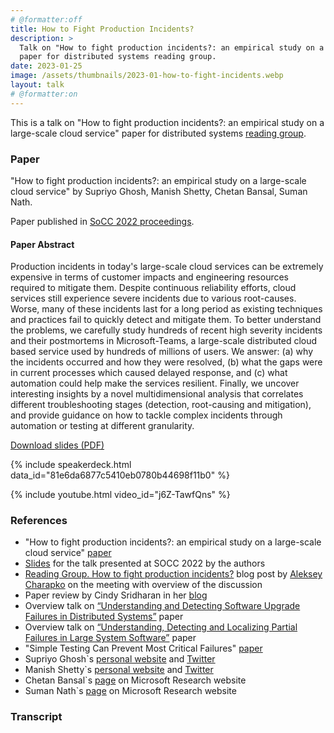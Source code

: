 ```yaml
---
# @formatter:off
title: How to Fight Production Incidents?
description: >
  Talk on "How to fight production incidents?: an empirical study on a large-scale cloud service
  paper for distributed systems reading group.
date: 2023-01-25
image: /assets/thumbnails/2023-01-how-to-fight-incidents.webp
layout: talk
# @formatter:on
---
```


This is a talk on "How to fight production incidents?: an empirical study on a large-scale cloud service"
paper for distributed systems [reading group](http://charap.co/category/reading-group/).

### Paper

"How to fight production incidents?: an empirical study on a large-scale cloud service"
by Supriyo Ghosh, Manish Shetty, Chetan Bansal, Suman Nath.

Paper published in [SoCC 2022 proceedings](https://dl.acm.org/doi/proceedings/10.1145/3542929).

#### Paper Abstract

Production incidents in today's large-scale cloud services can be extremely expensive in terms of customer
impacts and engineering resources required to mitigate them. Despite continuous reliability efforts,
cloud services still experience severe incidents due to various root-causes. Worse, many of these
incidents last for a long period as existing techniques and practices fail to quickly detect and
mitigate them. To better understand the problems, we carefully study hundreds of recent high severity
incidents and their postmortems in Microsoft-Teams, a large-scale distributed cloud based service used
by hundreds of millions of users. We answer: (a) why the incidents occurred and how they were resolved,
(b) what the gaps were in current processes which caused delayed response, and (c) what automation could
help make the services resilient. Finally, we uncover interesting insights by a novel multidimensional
analysis that correlates different troubleshooting stages (detection, root-causing and mitigation),
and provide guidance on how to tackle complex incidents through automation or testing at different granularity.

[Download slides (PDF)](/assets/talks/2023-01-how-to-fight-production-incidents.pdf)

{% include speakerdeck.html data_id="81e6da6877c5410eb0780b44698f11b0" %}

{% include youtube.html video_id="j6Z-TawfQns" %}

### References

- "How to fight production incidents?: an empirical study on a large-scale cloud
  service" [paper](https://dl.acm.org/doi/10.1145/3542929.3563482)
- [Slides](https://acmsocc.org/2022/assets/slides/95.pdf) for the talk presented at SOCC 2022 by the authors
- [Reading Group. How to fight production incidents?](http://charap.co/reading-group-how-to-fight-production-incidents-an-empirical-study-on-a-large-scale-cloud-service/)
  blog post by [Aleksey Charapko](http://charap.co/about-me/) on the meeting with overview of the discussion
- Paper review by Cindy Sridharan in
  her [blog](https://systemsdistributed.substack.com/p/how-to-fight-production-incidents)
- Overview talk
  on [“Understanding and Detecting Software Upgrade Failures in Distributed Systems”](/talks/2022-09-upgrade-failures-in-distributed-systems/)
  paper
- Overview talk
  on [“Understanding, Detecting and Localizing Partial Failures in Large System Software”](/talks/2022-05-understanding-partial-failures/)
  paper
- "Simple Testing Can Prevent Most Critical
  Failures" [paper](https://www.usenix.org/conference/osdi14/technical-sessions/presentation/yuan)
- Supriyo Ghosh`s [personal website](https://sites.google.com/site/supriyophdsmu/)
  and [Twitter](https://mobile.twitter.com/supriyo_ai)
- Manish Shetty`s [personal website](https://manishshettym.github.io/)
  and [Twitter](https://mobile.twitter.com/slimshetty_)
- Chetan Bansal`s [page](https://www.microsoft.com/en-us/research/people/chetanb/) on Microsoft Research website
- Suman Nath`s [page](https://www.microsoft.com/en-us/research/people/sumann/) on Microsoft Research website

### Transcript
